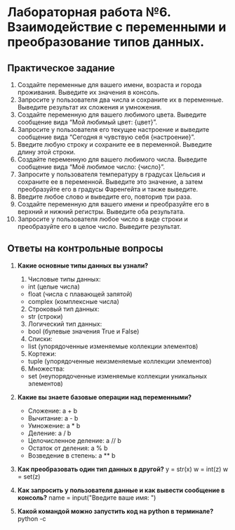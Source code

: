 # Лабораторная работа №6. Взаимодействие с переменными и преобразование типов данных.

## Практическое задание
1. Создайте переменные для вашего имени, возраста и города проживания. Выведите их значения в консоль.
2. Запросите у пользователя два числа и сохраните их в переменные. Выведите результат их сложения и умножения.
3. Создайте переменную для вашего любимого цвета. Выведите сообщение вида “Мой любимый цвет: {цвет}”.
4. Запросите у пользователя его текущее настроение и выведите сообщение вида “Сегодня я чувствую себя {настроение}”.
5. Введите любую строку и сохраните ее в переменной. Выведите длину этой строки.
6. Создайте переменную для вашего любимого числа. Выведите сообщение вида “Моё любимое число: {число}”.
7. Запросите у пользователя температуру в градусах Цельсия и сохраните ее в переменной. Выведите это значение, а затем преобразуйте его в градусы Фаренгейта и также выведите.
8. Введите любое слово и выведите его, повторив три раза.
9. Создайте переменную для вашего имени и преобразуйте его в верхний и нижний регистры. Выведите оба результата.
10. Запросите у пользователя любое число в виде строки и преобразуйте его в целое число. Выведите результат.

## Ответы на контрольные вопросы
1. **Какие основные типы данных вы узнали?**
    1. Числовые типы данных:
   - int (целые числа)
   - float (числа с плавающей запятой)
   - complex (комплексные числа)

    2. Строковый тип данных:
   - str (строки)

    3. Логический тип данных:
   - bool (булевые значения True и False)

    4. Списки:
   - list (упорядоченные изменяемые коллекции элементов)

    5. Кортежи:
   - tuple (упорядоченные неизменяемые коллекции элементов)

    6. Множества:
   - set (неупорядоченные изменяемые коллекции уникальных элементов)

2. **Какие вы знаете базовые операции над переменными?**
   - Сложение: a + b
   - Вычитание: a - b
   - Умножение: a * b
   - Деление: a / b
   - Целочисленное деление: a // b
   - Остаток от деления: a % b
   - Возведение в степень: a ** b

3. **Как преобразовать один тип данных в другой?**
   y = str(x)
   w = int(z)
   w = set(z)

4. **Как запросить у пользователя данные и как вывести сообщение в консоль?**
name = input("Введите ваше имя: ")

5. **Какой командой можно запустить код на python в терминале?**
python -c
